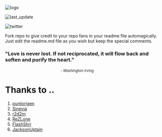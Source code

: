 ![logo](https://user-images.githubusercontent.com/57605485/133506342-f313bb68-8bb0-4d01-a4a4-e05faea4b865.png)
<!-- BE_GRATEFUL:START (LAST_UPDATE:format=DD-MMM-YYYY HH:mm) -->
![last_update](https://img.shields.io/badge/last%20update-26--Sep--2023%2008:30%20(GMT%200)-blue)
<!-- BE_GRATEFUL:END -->
<!-- BE_GRATEFUL:START (TWITTER:username=creador) -->
![twitter](https://img.shields.io/twitter/follow/creador?style=social)
<!-- BE_GRATEFUL:END -->

Fork repo to give credit to your repo fans in your readme file automagically.<br/>
Just edit the readme.md file as you wish but keep the special comments.

<!-- BE_GRATEFUL:START (QUOTES) -->
<h3>"Love is never lost. If not reciprocated, it will flow back and soften and purify the heart."</h3>
&nbsp&nbsp&nbsp&nbsp&nbsp&nbsp&nbsp&nbsp&nbsp&nbsp&nbsp&nbsp&nbsp&nbsp&nbsp&nbsp&nbsp&nbsp&nbsp&nbsp&nbsp&nbsp&nbsp&nbsp&nbsp&nbsp&nbsp&nbsp&nbsp&nbsp&nbsp&nbsp&nbsp&nbsp&nbsp&nbsp&nbsp&nbsp&nbsp&nbsp&nbsp&nbsp&nbsp&nbsp&nbsp&nbsp<small><i>- Washington Irving</i></small>
<!-- BE_GRATEFUL:END -->

<!-- BE_GRATEFUL:START (THANKS_TO) -->
# Thanks to ..
<ol>
<li><a href="https://github.com/puntorigen">puntorigen</a></li>
<li><a href="https://github.com/Sinevia">Sinevia</a></li>
<li><a href="https://github.com/r2d2m">r2d2m</a></li>
<li><a href="https://github.com/ReZLone">ReZLone</a></li>
<li><a href="https://github.com/FlashShri">FlashShri</a></li>
<li><a href="https://github.com/JacksonUptain">JacksonUptain</a></li>
</ol>

<!-- BE_GRATEFUL:END -->
<br/>
